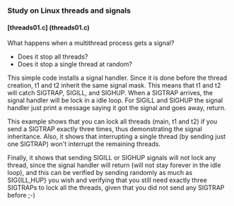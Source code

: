 ### Study on Linux threads and signals

#### [threads01.c] (threads01.c)

What happens when a multithread process gets a signal?
- Does it stop all threads?
- Does it stop a single thread at random?

This simple code installs a signal handler. Since it is done before the thread
creation, t1 and t2 inherit the same signal mask. This means that t1 and t2 will
catch SIGTRAP, SIGILL, and SIGHUP. When a SIGTRAP arrives, the signal handler
will be lock in a idle loop. For SIGILL and SIGHUP the signal handler just print
a message saying it got the signal and goes away, return.

This example shows that you can lock all threads (main, t1 and t2) if you send
a SIGTRAP exactly three times, thus demonstrating the signal inheritance. Also,
it shows that interrupting a single thread (by sending just one SIGTRAP) won't
interrupt the remaining threads.

Finally, it shows that sending SIGILL or SIGHUP signals will not lock any thread,
since the signal handler will return (will not stay forever in the idle loop),
and this can be verified by sending randomly as much as SIG{ILL,HUP} you wish
and verifying that you still need exactly three SIGTRAPs to lock all the
threads, given that you did not send any SIGTRAP before ;-)
